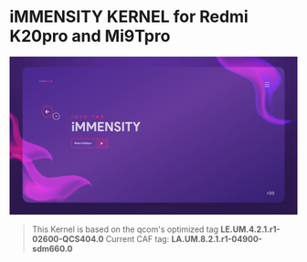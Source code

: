 # iMMENSITY KERNEL for Redmi K20pro and Mi9Tpro

![logo](https://github.com/UtsavBalar1231/xda-stuff/raw/master/immensity-new.png "logo here")

> This Kernel is based on the qcom's optimized tag **LE.UM.4.2.1.r1-02600-QCS404.0**
> Current CAF tag: **LA.UM.8.2.1.r1-04900-sdm660.0**


